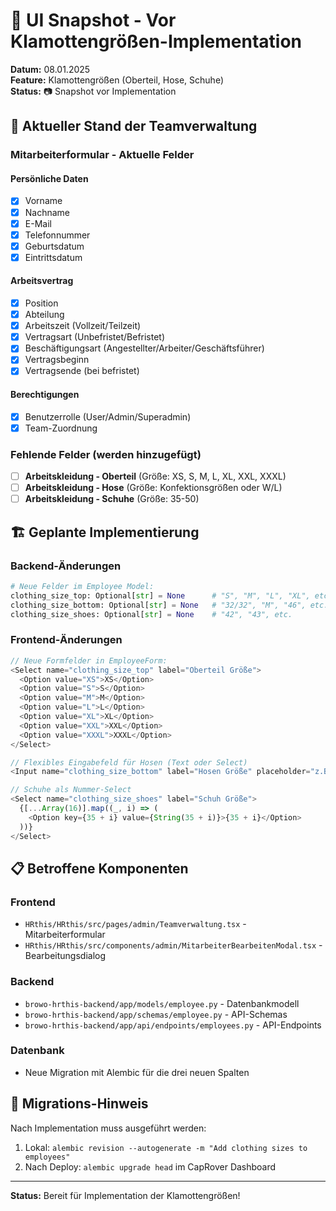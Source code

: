 # 📸 UI Snapshot - Vor Klamottengrößen-Implementation

**Datum:** 08.01.2025  
**Feature:** Klamottengrößen (Oberteil, Hose, Schuhe)  
**Status:** 📷 Snapshot vor Implementation

## 🎯 Aktueller Stand der Teamverwaltung

### Mitarbeiterformular - Aktuelle Felder

#### Persönliche Daten
- [x] Vorname
- [x] Nachname
- [x] E-Mail
- [x] Telefonnummer
- [x] Geburtsdatum
- [x] Eintrittsdatum

#### Arbeitsvertrag
- [x] Position
- [x] Abteilung
- [x] Arbeitszeit (Vollzeit/Teilzeit)
- [x] Vertragsart (Unbefristet/Befristet)
- [x] Beschäftigungsart (Angestellter/Arbeiter/Geschäftsführer)
- [x] Vertragsbeginn
- [x] Vertragsende (bei befristet)

#### Berechtigungen
- [x] Benutzerrolle (User/Admin/Superadmin)
- [x] Team-Zuordnung

### Fehlende Felder (werden hinzugefügt)
- [ ] **Arbeitskleidung - Oberteil** (Größe: XS, S, M, L, XL, XXL, XXXL)
- [ ] **Arbeitskleidung - Hose** (Größe: Konfektionsgrößen oder W/L)
- [ ] **Arbeitskleidung - Schuhe** (Größe: 35-50)

## 🏗️ Geplante Implementierung

### Backend-Änderungen
```python
# Neue Felder im Employee Model:
clothing_size_top: Optional[str] = None      # "S", "M", "L", "XL", etc.
clothing_size_bottom: Optional[str] = None   # "32/32", "M", "46", etc.
clothing_size_shoes: Optional[str] = None    # "42", "43", etc.
```

### Frontend-Änderungen
```typescript
// Neue Formfelder in EmployeeForm:
<Select name="clothing_size_top" label="Oberteil Größe">
  <Option value="XS">XS</Option>
  <Option value="S">S</Option>
  <Option value="M">M</Option>
  <Option value="L">L</Option>
  <Option value="XL">XL</Option>
  <Option value="XXL">XXL</Option>
  <Option value="XXXL">XXXL</Option>
</Select>

// Flexibles Eingabefeld für Hosen (Text oder Select)
<Input name="clothing_size_bottom" label="Hosen Größe" placeholder="z.B. 32/32 oder 46" />

// Schuhe als Nummer-Select
<Select name="clothing_size_shoes" label="Schuh Größe">
  {[...Array(16)].map((_, i) => (
    <Option key={35 + i} value={String(35 + i)}>{35 + i}</Option>
  ))}
</Select>
```

## 📋 Betroffene Komponenten

### Frontend
- `HRthis/HRthis/src/pages/admin/Teamverwaltung.tsx` - Mitarbeiterformular
- `HRthis/HRthis/src/components/admin/MitarbeiterBearbeitenModal.tsx` - Bearbeitungsdialog

### Backend
- `browo-hrthis-backend/app/models/employee.py` - Datenbankmodell
- `browo-hrthis-backend/app/schemas/employee.py` - API-Schemas
- `browo-hrthis-backend/app/api/endpoints/employees.py` - API-Endpoints

### Datenbank
- Neue Migration mit Alembic für die drei neuen Spalten

## 🔄 Migrations-Hinweis

Nach Implementation muss ausgeführt werden:
1. Lokal: `alembic revision --autogenerate -m "Add clothing sizes to employees"`
2. Nach Deploy: `alembic upgrade head` im CapRover Dashboard

---

**Status:** Bereit für Implementation der Klamottengrößen!